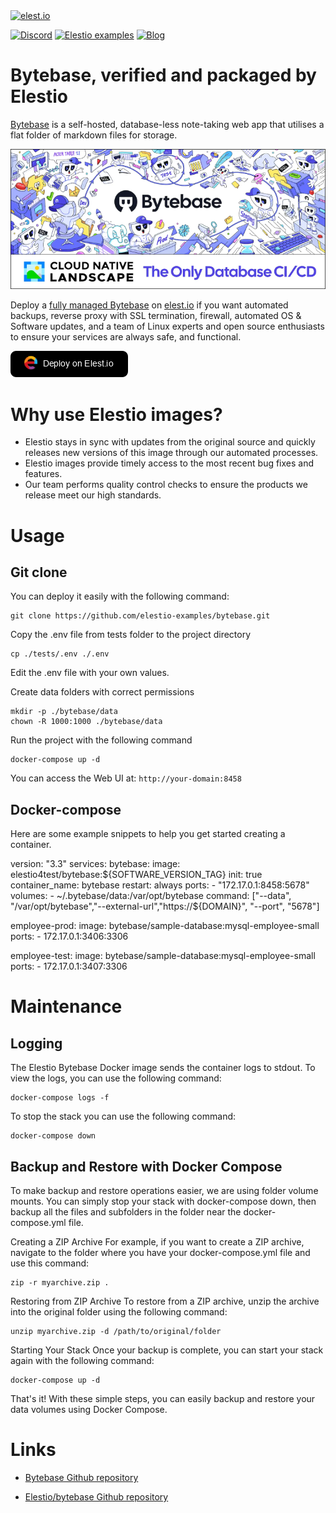 <a href="https://elest.io">
  <img src="https://elest.io/images/elestio.svg" alt="elest.io" width="150" height="75">
</a>

[![Discord](https://img.shields.io/static/v1.svg?logo=discord&color=f78A38&labelColor=083468&logoColor=ffffff&style=for-the-badge&label=Discord&message=community)](https://discord.gg/4T4JGaMYrD "Get instant assistance and engage in live discussions with both the community and team through our chat feature.")
[![Elestio examples](https://img.shields.io/static/v1.svg?logo=github&color=f78A38&labelColor=083468&logoColor=ffffff&style=for-the-badge&label=github&message=open%20source)](https://github.com/elestio-examples "Access the source code for all our repositories by viewing them.")
[![Blog](https://img.shields.io/static/v1.svg?color=f78A38&labelColor=083468&logoColor=ffffff&style=for-the-badge&label=elest.io&message=Blog)](https://blog.elest.io "Latest news about elestio, open source software, and DevOps techniques.")

# Bytebase, verified and packaged by Elestio

[Bytebase](https://github.com/bytebase/bytebase.git) is a self-hosted, database-less note-taking web app that utilises a flat folder of markdown files for storage.

<img src="https://github.com/elestio-examples/bytebase/raw/main/bytebase.png" alt="flatnotes" width="800">

Deploy a <a target="_blank" href="https://elest.io/open-source/bytebase">fully managed Bytebase</a> on <a target="_blank" href="https://elest.io/">elest.io</a> if you want automated backups, reverse proxy with SSL termination, firewall, automated OS & Software updates, and a team of Linux experts and open source enthusiasts to ensure your services are always safe, and functional.

[![deploy](https://github.com/elestio-examples/bytebase/raw/main/deploy-on-elestio.png)](https://dash.elest.io/deploy?source=cicd&social=dockerCompose&url=https://github.com/elestio-examples/flatnotes)

# Why use Elestio images?

- Elestio stays in sync with updates from the original source and quickly releases new versions of this image through our automated processes.
- Elestio images provide timely access to the most recent bug fixes and features.
- Our team performs quality control checks to ensure the products we release meet our high standards.

# Usage

## Git clone

You can deploy it easily with the following command:

    git clone https://github.com/elestio-examples/bytebase.git

Copy the .env file from tests folder to the project directory

    cp ./tests/.env ./.env

Edit the .env file with your own values.

Create data folders with correct permissions

    mkdir -p ./bytebase/data
    chown -R 1000:1000 ./bytebase/data

Run the project with the following command

    docker-compose up -d

You can access the Web UI at: `http://your-domain:8458`

## Docker-compose

Here are some example snippets to help you get started creating a container.

version: "3.3"
services:
  bytebase:
    image: elestio4test/bytebase:${SOFTWARE_VERSION_TAG}
    init: true
    container_name: bytebase
    restart: always
    ports:
      - "172.17.0.1:8458:5678"
    volumes:
      - ~/.bytebase/data:/var/opt/bytebase
    command: ["--data", "/var/opt/bytebase","--external-url","https://${DOMAIN}", "--port", "5678"]

  employee-prod:
    image: bytebase/sample-database:mysql-employee-small
    ports:
      -  172.17.0.1:3406:3306

  employee-test:
    image: bytebase/sample-database:mysql-employee-small
    ports:
      -  172.17.0.1:3407:3306

# Maintenance

## Logging

The Elestio Bytebase Docker image sends the container logs to stdout. To view the logs, you can use the following command:

    docker-compose logs -f

To stop the stack you can use the following command:

    docker-compose down

## Backup and Restore with Docker Compose

To make backup and restore operations easier, we are using folder volume mounts. You can simply stop your stack with docker-compose down, then backup all the files and subfolders in the folder near the docker-compose.yml file.

Creating a ZIP Archive
For example, if you want to create a ZIP archive, navigate to the folder where you have your docker-compose.yml file and use this command:

    zip -r myarchive.zip .

Restoring from ZIP Archive
To restore from a ZIP archive, unzip the archive into the original folder using the following command:

    unzip myarchive.zip -d /path/to/original/folder

Starting Your Stack
Once your backup is complete, you can start your stack again with the following command:

    docker-compose up -d

That's it! With these simple steps, you can easily backup and restore your data volumes using Docker Compose.

# Links

- <a target="_blank" href="https://github.com/bytebase/bytebase">Bytebase Github repository</a>

- <a target="_blank" href="https://github.com/elestio-examples/bytebase">Elestio/bytebase Github repository</a>
